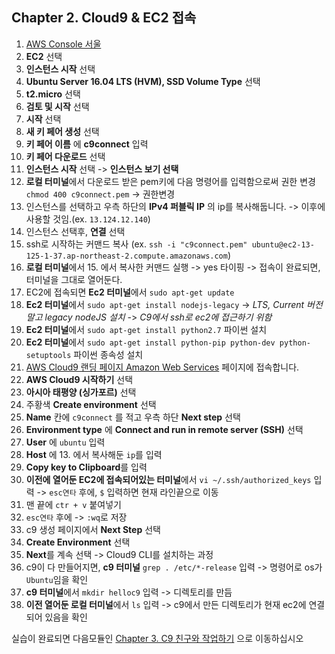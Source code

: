 ## Chapter 2. Cloud9 & EC2 접속
1. [AWS Console 서울](https://ap-northeast-2.console.aws.amazon.com/console/home?region=ap-northeast-2#)
2. **EC2** 선택
3. **인스턴스 시작** 선택
4. **Ubuntu Server 16.04 LTS (HVM), SSD Volume Type** 선택
5. **t2.micro** 선택
6. **검토 및 시작** 선택
7. **시작** 선택
8. **새 키 페어 생성** 선택
9. **키 페어 이름** 에 **c9connect** 입력
10. **키 페어 다운로드** 선택
11. **인스턴스 시작** 선택 -> **인스턴스 보기 선택**
12. **로컬 터미널**에서 다운로드 받은 pem키에 다음 명령어를 입력함으로써 권한 변경 `chmod 400 c9connect.pem` -> 권한변경
13. 인스턴스를 선택하고 우측 하단의 **IPv4 퍼블릭 IP** 의 ip를 복사해둡니다. -> 이후에 사용할 것임.(ex. `13.124.12.140`)
14. 인스턴스 선택후, **연결** 선택
15. ssh로 시작하는 커맨드 복사 (ex. `ssh -i "c9connect.pem" ubuntu@ec2-13-125-1-37.ap-northeast-2.compute.amazonaws.com`)
16. **로컬 터미널**에서 15. 에서 복사한 커맨드 실행 -> yes 타이핑 -> 접속이 완료되면, 터미널을 그대로 열어둔다.
17. EC2에 접속되면 **Ec2 터미널**에서 `sudo apt-get update`
18. **Ec2 터미널**에서 `sudo apt-get install nodejs-legacy` -> *LTS, Current 버전 말고 legacy nodeJS 설치* -> *C9에서 ssh로 ec2에 접근하기 위함*
19. **Ec2 터미널**에서 `sudo apt-get install python2.7` 파이썬 설치
20. **Ec2 터미널**에서 `sudo apt-get install python-pip python-dev python-setuptools` 파이썬 종속성 설치
21. [AWS Cloud9 랜딩 페이지 Amazon Web Services](https://aws.amazon.com/ko/cloud9/) 페이지에 접속합니다.
22. **AWS Cloud9 시작하기** 선택
23. **아시아 태평양 (싱가포르)** 선택
24. 주황색 **Create environment** 선택
25.  **Name** 칸에 `c9connect` 를 적고 우측 하단 **Next step** 선택
26. **Environment type** 에 **Connect and run in remote server (SSH)** 선택
27. **User** 에 `ubuntu` 입력
28. **Host** 에 13. 에서 복사해둔 `ip`를 입력
29. **Copy key to Clipboard**를 입력
30. **이전에 열어둔 EC2에 접속되어있는 터미널**에서 `vi ~/.ssh/authorized_keys` 입력 -> `esc연타` 후에, `$` 입력하면 현재 라인끝으로 이동
31. 맨 끝에 `ctr + v` 붙여넣기
32. `esc연타` 후에 -> `:wq`로 저장
33. c9 생성 페이지에서 **Next Step** 선택
34. **Create Environment** 선택
35. **Next**를 계속 선택 -> Cloud9 CLI를 설치하는 과정
36. c9이 다 만들어지면, **c9 터미널** `grep . /etc/*-release` 입력 -> 명령어로 os가 `Ubuntu`임을 확인
37. **c9 터미널**에서 `mkdir helloc9` 입력 -> 디렉토리를 만듬
38. **이전 열어둔 로컬 터미널**에서 `ls` 입력 -> c9에서 만든 디렉토리가  현재 ec2에 연결되어 있음을 확인

실습이 완료되면 다음모듈인 [Chapter 3. C9 친구와 작업하기](../3_c9withFriends) 으로 이동하십시오
